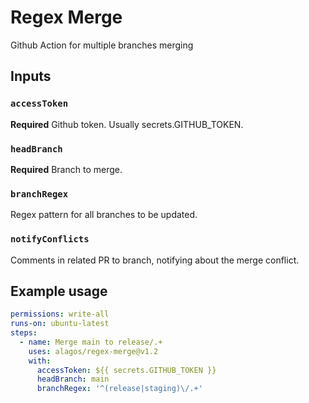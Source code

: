 # Regex Merge

Github Action for multiple branches merging

## Inputs

### `accessToken`

**Required** Github token. Usually secrets.GITHUB_TOKEN.

### `headBranch`

**Required** Branch to merge.

### `branchRegex`

Regex pattern for all branches to be updated.

### `notifyConflicts`

Comments in related PR to branch, notifying about the merge conflict.

## Example usage

```yaml
permissions: write-all
runs-on: ubuntu-latest
steps:
  - name: Merge main to release/.+
    uses: alagos/regex-merge@v1.2
    with:
      accessToken: ${{ secrets.GITHUB_TOKEN }}
      headBranch: main
      branchRegex: '^(release|staging)\/.+'
```
